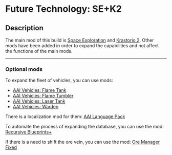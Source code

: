 # Future Technology: SE+K2

## Description

The main mod of this build is [Space Exploration](https://mods.factorio.com/mod/space-exploration) and [Krastorio 2](https://mods.factorio.com/mod/Krastorio2). Other mods have been added in order to expand the capabilities and not affect the functions of the main mods.

---

### Optional mods

To expand the fleet of vehicles, you can use mods:
- [AAI Vehicles: Flame Tank](https://mods.factorio.com/mod/aai-vehicles-flame-tank)
- [AAI Vehicles: Flame Tumbler](https://mods.factorio.com/mod/aai-vehicles-flame-tumbler)
- [AAI Vehicles: Laser Tank](https://mods.factorio.com/mod/aai-vehicles-laser-tank)
- [AAI Vehicles: Warden](https://mods.factorio.com/mod/aai-vehicles-warden)

There is a localization mod for them: [AAI Language Pack](https://mods.factorio.com/mod/AAI_Language_Pack)

To automate the process of expanding the database, you can use the mod: [Recursive Blueprints+](https://mods.factorio.com/mod/rec-blue-plus)

If there is a need to shift the ore vein, you can use the mod: [Ore Manager Fixed](https://mods.factorio.com/mod/ore-manager-fixed)